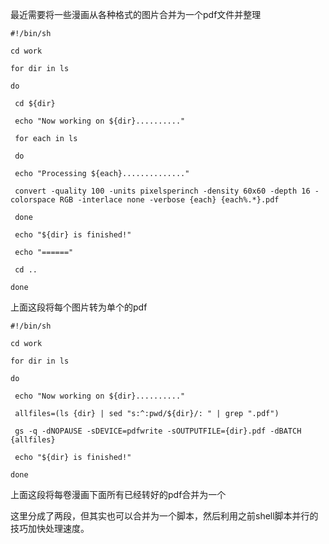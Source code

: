 最近需要将一些漫画从各种格式的图片合并为一个pdf文件并整理

```shell
#!/bin/sh

cd work

for dir in ls

do

 cd ${dir}

 echo "Now working on ${dir}.........."

 for each in ls

 do

 echo "Processing ${each}.............."

 convert -quality 100 -units pixelsperinch -density 60x60 -depth 16 -colorspace RGB -interlace none -verbose {each} {each%.*}.pdf

 done

 echo "${dir} is finished!"

 echo "======"

 cd ..

done
```

上面这段将每个图片转为单个的pdf

```shell
#!/bin/sh

cd work

for dir in ls

do

 echo "Now working on ${dir}.........."

 allfiles=(ls {dir} | sed "s:^:pwd/${dir}/: " | grep ".pdf")

 gs -q -dNOPAUSE -sDEVICE=pdfwrite -sOUTPUTFILE={dir}.pdf -dBATCH {allfiles}

 echo "${dir} is finished!"

done
```

上面这段将每卷漫画下面所有已经转好的pdf合并为一个

这里分成了两段，但其实也可以合并为一个脚本，然后利用之前shell脚本并行的技巧加快处理速度。